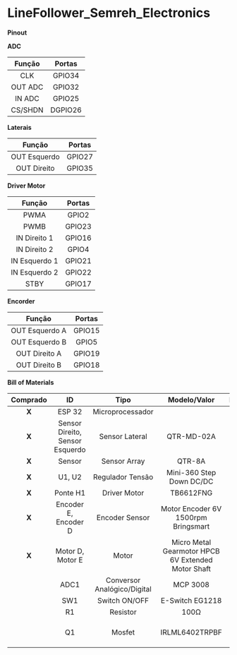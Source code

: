 # LineFollower_Semreh_Electronics

**Pinout**

**ADC**

| Função | Portas |
| :---: | :---: |
| CLK | GPIO34 |
| OUT ADC | GPIO32 |
| IN ADC | GPIO25 |
| CS/SHDN | DGPIO26 |

**Laterais**

| Função | Portas |
| :---: | :---: |
| OUT Esquerdo | GPIO27 |
| OUT Direito | GPIO35 |

**Driver Motor**

| Função | Portas |
| :---: | :---: |
| PWMA | GPIO2 |
| PWMB | GPIO23 |
| IN Direito 1 | GPIO16 |
| IN Direito 2 | GPIO4 |
| IN Esquerdo 1 | GPIO21 |
| IN Esquerdo 2 | GPIO22 |
| STBY | GPIO17 |

**Encorder**

| Função | Portas |
| :---: | :---: |
| OUT Esquerdo A | GPIO15 |
| OUT Esquerdo B | GPIO5 |
| OUT Direito A | GPIO19 |
| OUT Direito B | GPIO18 |


**Bill of Materials**

| Comprado  | ID | Tipo | Modelo/Valor | Package | Quantidade |
| :---: | :---: | :---: | :---: | :---: | :---: |
| **X** | ESP 32 | Microprocessador |  |  | 1 |
| **X** | Sensor Direito, Sensor Esquerdo | Sensor Lateral | QTR-MD-02A |  | 2 |
| **X** | Sensor | Sensor Array | QTR-8A |  | 1 | 
| **X** | U1, U2 | Regulador Tensão | Mini-360 Step Down DC/DC |  | 2 |
| **X** | Ponte H1 | Driver Motor | TB6612FNG |  | 1 |
| **X** | Encoder E, Encoder D | Encoder Sensor | Motor Encoder 6V 1500rpm Bringsmart |  | 2 |
| **X** | Motor D, Motor E | Motor | Micro Metal Gearmotor HPCB 6V Extended Motor Shaft |  | 2 |
|  | ADC1 | Conversor Analógico/Digital | MCP 3008 |  | 1 |
|  | SW1 | Switch ON/OFF | E-Switch EG1218 |  | 1 |
|  | R1 | Resistor | 100Ω | R2010 | 1 |
|  | Q1 | Mosfet | IRLML6402TRPBF | Micro3™ (SOT-23) | 1 |
